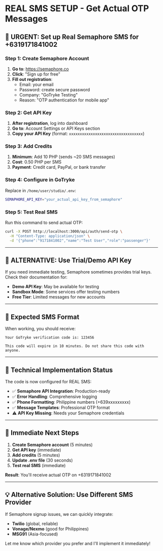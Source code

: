 # REAL SMS SETUP - Get Actual OTP Messages

## 🎯 **URGENT: Set up Real Semaphore SMS for +6319171841002**

### **Step 1: Create Semaphore Account**

1. **Go to**: https://semaphore.co
2. **Click**: "Sign up for free"
3. **Fill out registration**:
   - Email: your email
   - Password: create secure password
   - Company: "GoTryke Testing"
   - Reason: "OTP authentication for mobile app"

### **Step 2: Get API Key**

1. **After registration**, log into dashboard
2. **Go to**: Account Settings or API Keys section
3. **Copy your API Key** (format: `xxxxxxxxxxxxxxxxxxxxxxxxxxxxxxxxxx`)

### **Step 3: Add Credits**

1. **Minimum**: Add 10 PHP (sends ~20 SMS messages)
2. **Cost**: 0.50 PHP per SMS
3. **Payment**: Credit card, PayPal, or bank transfer

### **Step 4: Configure in GoTryke**

Replace in `/home/user/studio/.env`:
```bash
SEMAPHORE_API_KEY="your_actual_api_key_from_semaphore"
```

### **Step 5: Test Real SMS**

Run this command to send actual OTP:
```bash
curl -X POST http://localhost:3000/api/auth/send-otp \
  -H "Content-Type: application/json" \
  -d '{"phone":"9171841002","name":"Test User","role":"passenger"}'
```

---

## 🚨 **ALTERNATIVE: Use Trial/Demo API Key**

If you need immediate testing, Semaphore sometimes provides trial keys. Check their documentation for:
- **Demo API Key**: May be available for testing
- **Sandbox Mode**: Some services offer testing numbers
- **Free Tier**: Limited messages for new accounts

---

## 📱 **Expected SMS Format**

When working, you should receive:
```
Your GoTryke verification code is: 123456

This code will expire in 10 minutes. Do not share this code with anyone.
```

---

## 🔧 **Technical Implementation Status**

The code is now configured for REAL SMS:
- ✅ **Semaphore API Integration**: Production-ready
- ✅ **Error Handling**: Comprehensive logging  
- ✅ **Phone Formatting**: Philippine numbers (+639xxxxxxxxx)
- ✅ **Message Templates**: Professional OTP format
- ⚠️ **API Key Missing**: Needs your Semaphore credentials

---

## 🚀 **Immediate Next Steps**

1. **Create Semaphore account** (5 minutes)
2. **Get API key** (immediate)
3. **Add credits** (5 minutes)
4. **Update .env file** (30 seconds)
5. **Test real SMS** (immediate)

**Result**: You'll receive actual OTP on +6319171841002

---

## 💡 **Alternative Solution: Use Different SMS Provider**

If Semaphore signup issues, we can quickly integrate:
- **Twilio** (global, reliable)
- **Vonage/Nexmo** (good for Philippines)
- **MSG91** (Asia-focused)

Let me know which provider you prefer and I'll implement it immediately!
